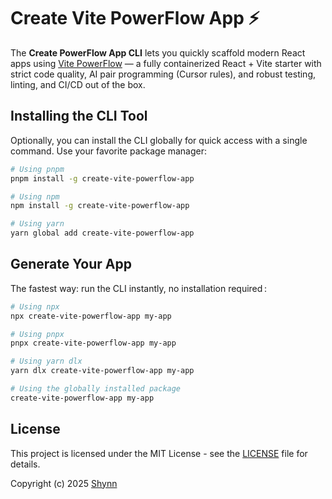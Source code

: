 # Create Vite PowerFlow App ⚡

The **Create PowerFlow App CLI** lets you quickly scaffold modern React apps using [Vite PowerFlow](https://github.com/shynnobi/vite-powerflow) — a fully containerized React + Vite starter with strict code quality, AI pair programming (Cursor rules), and robust testing, linting, and CI/CD out of the box.

## Installing the CLI Tool

Optionally, you can install the CLI globally for quick access with a single command. Use your favorite package manager:

```bash
# Using pnpm
pnpm install -g create-vite-powerflow-app

# Using npm
npm install -g create-vite-powerflow-app

# Using yarn
yarn global add create-vite-powerflow-app
```

## Generate Your App

The fastest way: run the CLI instantly, no installation required :

```bash
# Using npx 
npx create-vite-powerflow-app my-app

# Using pnpx 
pnpx create-vite-powerflow-app my-app

# Using yarn dlx
yarn dlx create-vite-powerflow-app my-app

# Using the globally installed package
create-vite-powerflow-app my-app
```


## License

This project is licensed under the MIT License - see the [LICENSE](LICENSE) file for details.

Copyright (c) 2025 [Shynn](https://github.com/shynnobi)
